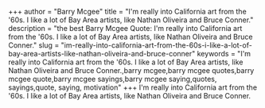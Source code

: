 +++
author = "Barry Mcgee"
title = "I'm really into California art from the '60s. I like a lot of Bay Area artists, like Nathan Oliveira and Bruce Conner."
description = "the best Barry Mcgee Quote: I'm really into California art from the '60s. I like a lot of Bay Area artists, like Nathan Oliveira and Bruce Conner."
slug = "im-really-into-california-art-from-the-60s-i-like-a-lot-of-bay-area-artists-like-nathan-oliveira-and-bruce-conner"
keywords = "I'm really into California art from the '60s. I like a lot of Bay Area artists, like Nathan Oliveira and Bruce Conner.,barry mcgee,barry mcgee quotes,barry mcgee quote,barry mcgee sayings,barry mcgee saying,quotes, sayings,quote, saying, motivation"
+++
I'm really into California art from the '60s. I like a lot of Bay Area artists, like Nathan Oliveira and Bruce Conner.

